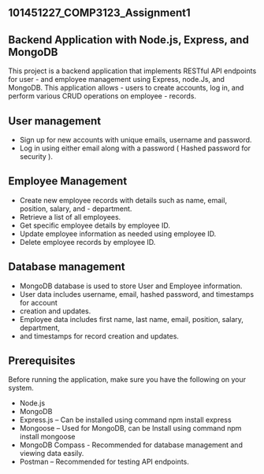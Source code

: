 ## 101451227_COMP3123_Assignment1
## Backend Application with Node.js, Express, and MongoDB

 This project is a backend application that implements RESTful API endpoints for user - and employee management using Express, node.Js, and MongoDB. This application allows - users to create accounts, log in, and perform various CRUD operations on employee - records.

## User management 
   - Sign up for new accounts with unique emails, username and password.
   - Log in using either email along with a password ( Hashed password for security ).
   

##  Employee Management
  - Create new employee records with details such as name, email, position, salary, and - department.
  - Retrieve a list of all employees.
  - Get specific employee details by employee ID.
  - Update employee information as needed using employee ID.
  - Delete employee records by employee ID.

##  Database management
  - MongoDB database is used to store User and Employee information.
  - User data includes username, email, hashed password, and timestamps for account
  - creation and updates.
  - Employee data includes first name, last name, email, position, salary, department,
  - and timestamps for record creation and updates.


## Prerequisites
   Before running the application, make sure you have the following on your system.
  - Node.js
  - MongoDB 
  - Express.js – Can be installed using command npm install express 
  - Mongoose – Used for MongoDB, can be Install using command npm install mongoose
  - MongoDB Compass - Recommended for database management and viewing data easily.
  - Postman – Recommended for testing API endpoints.

